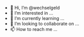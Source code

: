 - 👋 Hi, I’m @wechselgeld
- 👀 I’m interested in ...
- 🌱 I’m currently learning ...
- 💞️ I’m looking to collaborate on ...
- 📫 How to reach me ...

<!---
wechselgeld/wechselgeld is a ✨ special ✨ repository because its `README.md` (this file) appears on your GitHub profile.
You can click the Preview link to take a look at your changes.
--->
